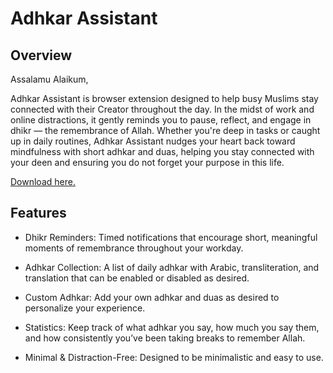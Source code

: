 # Adhkar Assistant

## Overview
Assalamu Alaikum,

Adhkar Assistant is browser extension designed to help busy Muslims stay connected with their Creator throughout the day. In the midst of work and online distractions, it gently reminds you to pause, reflect, and engage in dhikr — the remembrance of Allah. Whether you're deep in tasks or caught up in daily routines, Adhkar Assistant nudges your heart back toward mindfulness with short adhkar and duas, helping you stay connected with your deen and ensuring you do not forget your purpose in this life.

[Download here.](https://chromewebstore.google.com/detail/felaieackgpglcnbbnpgmkhpjjimmbnd?utm_source=item-share-cb)

## Features
- Dhikr Reminders: Timed notifications that encourage short, meaningful moments of remembrance throughout your workday.

- Adhkar Collection: A list of daily adhkar with Arabic, transliteration, and translation that can be enabled or disabled as desired. 

- Custom Adhkar: Add your own adhkar and duas as desired to personalize your experience.

- Statistics: Keep track of what adhkar you say, how much you say them, and how consistently you’ve been taking breaks to remember Allah.

- Minimal & Distraction-Free: Designed to be minimalistic and easy to use.
